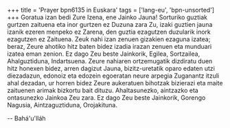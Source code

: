 +++
title = 'Prayer bpn6135 in Euskara'
tags = ['lang-eu', 'bpn-unsorted']
+++
Goratua izan bedi Zure Izena, ene Jainko Jauna! Sorturiko guztiak gurtzen zaituena eta inor gurtzen ez Duzuna zara Zu, izaki guztien jauna izanik ezeren menpeko ez Zarena, den guztia ezagutzen duzularik inork ezagutzen ez Zaituena. Zeuk nahi izan zenuen gizakien ezaguna izatea; beraz, Zeure ahotiko hitz baten bidez izadia irazan zenuen eta munduari izatea eman zenion. Ez dago Zeu beste Jainkorik, Egilea, Sortzailea, Ahalguztiduna, Indartsuena. Zeure nahiaren ortzemugatik dizdiratu duen hitz honexen bidez, arren dagizut Jauna, bizitz-uretatik oparo edaten utzi diezadazun, edonoiz eta edozein egoeratan neure arpegia Zuganantz itzuli ahal dezadan, ur horren bidez Zeure aukeratuen bihotzak bizierazi eta maite zaituenen arimak bizkortu bait dituzu. Ahaltasunezko, aintzazko eta ontasunezko Jainkoa Zeu zara. Ez dago Zeu beste Jainkorik, Gorengo Nagusia, Aintzaguztiduna, Orojakituna.

-- Bahá'u'lláh

